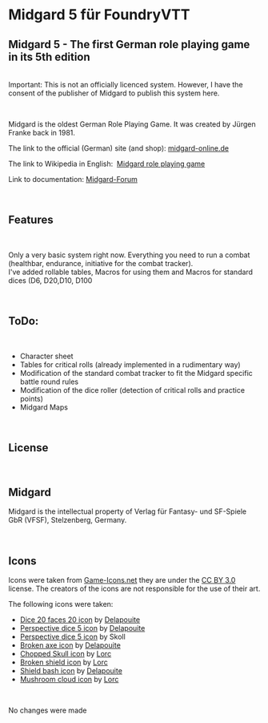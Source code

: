 # Midgard 5 für FoundryVTT
<h2>Midgard 5 - The first German role playing game in its 5th edition &nbsp;</h2>
<p><br />Important: This is not an officially licenced system. However, I have the consent of the publisher of Midgard to publish this system here.</p>
<p>&nbsp;</p>
<p>Midgard is the oldest German Role Playing Game. It was created by J&uuml;rgen Franke back in 1981.&nbsp;</p>
<p>The link to the official (German) site (and shop): <a href="https://midgard-online.de/startseite.html">midgard-online.de</a></p>
<p>The link to Wikipedia in English:&nbsp; <a href="https://en.wikipedia.org/wiki/Midgard_(role-playing_game)">Midgard role playing game</a></p>
<p>Link to documentation: <a href="https://www.midgard-forum.de/forum/articles.html/formblaetter_datenblaetter_spielhilfen/midgard-als-system-für-foundryvtt-r1754/">Midgard-Forum</a></p>
<p>&nbsp;</p>
<h2>Features</h2>
<p>&nbsp;</p>
<p>Only a very basic system right now. Everything you need to run a combat (healthbar, endurance, initiative for the combat tracker).<br/>I've added rollable tables, Macros for using them and Macros for standard dices (D6, D20,D10, D100</p>
<p>&nbsp;</p>
<h2>ToDo:</h2>
<p>&nbsp;</p>
<ul>
<li>Character sheet</li>
<li>Tables for critical rolls (already implemented in a rudimentary way)</li>
<li>Modification of the standard combat tracker to fit the Midgard specific battle round rules</li>
<li>Modification of the dice roller (detection of critical rolls and practice points)</li>
<li>Midgard Maps</li>
</ul>
<p>&nbsp;</p>
<h2>License</h2>
<br/>
<h2>Midgard</h2>
<p>Midgard is the intellectual property of Verlag f&uuml;r Fantasy- und SF-Spiele GbR (VFSF), Stelzenberg, Germany.</p>
<br/>
<h2>Icons</h2>
<p>Icons were taken from <a href="https://game-icons.net/">Game-Icons.net</a> they are under the <a href="https://creativecommons.org/licenses/by/3.0/">CC BY 3.0</a> license. The creators of the icons are not responsible for the use of their art.<p>
<p>The following icons were taken:</p>
<ul>
<li><a href="https://game-icons.net/1x1/delapouite/dice-twenty-faces-twenty.html">Dice 20 faces 20 icon</a> by <a href="https://delapouite.com/">Delapouite</a></li>
<li><a href="https://game-icons.net/1x1/delapouite/perspective-dice-five.html">Perspective dice 5 icon</a> by <a href="https://delapouite.com/">Delapouite</a></li>
<li><a href="https://game-icons.net/1x1/skoll/d10.html">Perspective dice 5 icon</a> by Skoll</li>
<li><a href="https://game-icons.net/1x1/delapouite/broken-axe.html">Broken axe icon</a> by <a href="https://delapouite.com/">Delapouite</a></li>
<li><a href="https://game-icons.net/1x1/lorc/chopped-skull.html">Chopped Skull icon</a> by <a href="https://lorcblog.blogspot.com/">Lorc</a></li>
<li><a href="https://game-icons.net/1x1/lorc/broken-shield.html">Broken shield icon</a> by <a href="https://lorcblog.blogspot.com/">Lorc</a></li>
<li><a href="https://game-icons.net/1x1/delapouite/shield-bash.html">Shield bash icon</a> by <a href="https://delapouite.com/">Delapouite</a></li>
<li><a href="https://game-icons.net/1x1/lorc/mushroom-cloud.html">Mushroom cloud icon</a> by <a href="https://lorcblog.blogspot.com/">Lorc</a></li>
</ul><br/>
<p>No changes were made</p>
